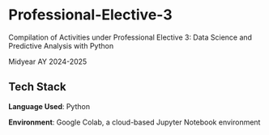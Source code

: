 # Professional-Elective-3
Compilation of Activities under Professional Elective 3: Data Science and Predictive Analysis with Python

Midyear AY 2024-2025

## Tech Stack
**Language Used**: Python

**Environment**: Google Colab, a cloud-based Jupyter Notebook environment
